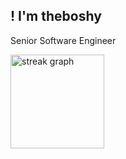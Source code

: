 <h2 align="left">! I'm theboshy</h2>

<p align="left">
  Senior Software Engineer
</p>

<div align="left">
  <img src="https://streak-stats.demolab.com?user=theboshy&locale=en&mode=daily&theme=dracula&hide_border=false&border_radius=5" height="150" alt="streak graph"  />
</div>
